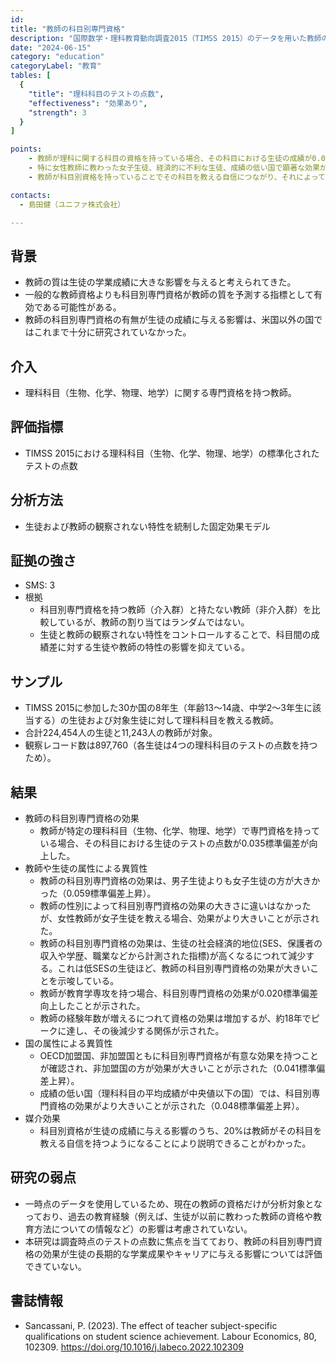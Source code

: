 ```yaml
---
id: 
title: "教師の科目別専門資格"
description: "国際数学・理科教育動向調査2015（TIMSS 2015）のデータを用いた教師の科目別専門資格が生徒の理科の成績に与える影響"
date: "2024-06-15"
category: "education"
categoryLabel: "教育"
tables: [
  {
    "title": "理科科目のテストの点数",
    "effectiveness": "効果あり",
    "strength": 3
  }
]

points:
    - 教師が理科に関する科目の資格を持っている場合、その科目における生徒の成績が0.035標準偏差向上した。
    - 特に女性教師に教わった女子生徒、経済的に不利な生徒、成績の低い国で顕著な効果が見られる。
    - 教師が科目別資格を持っていることでその科目を教える自信につながり、それによって生徒の成績を向上させていることが考えられる。

contacts:
  - 島田健（ユニファ株式会社）

---
```


## 背景 
- 教師の質は生徒の学業成績に大きな影響を与えると考えられてきた。
- 一般的な教師資格よりも科目別専門資格が教師の質を予測する指標として有効である可能性がある。
- 教師の科目別専門資格の有無が生徒の成績に与える影響は、米国以外の国ではこれまで十分に研究されていなかった。

## 介入
- 理科科目（生物、化学、物理、地学）に関する専門資格を持つ教師。

## 評価指標
- TIMSS 2015における理科科目（生物、化学、物理、地学）の標準化されたテストの点数

## 分析方法
- 生徒および教師の観察されない特性を統制した固定効果モデル

## 証拠の強さ
- SMS: 3
- 根拠 
    - 科目別専門資格を持つ教師（介入群）と持たない教師（非介入群）を比較しているが、教師の割り当てはランダムではない。
    - 生徒と教師の観察されない特性をコントロールすることで、科目間の成績差に対する生徒や教師の特性の影響を抑えている。

## サンプル
- TIMSS 2015に参加した30か国の8年生（年齢13〜14歳、中学2〜3年生に該当する）の生徒および対象生徒に対して理科科目を教える教師。
- 合計224,454人の生徒と11,243人の教師が対象。
- 観察レコード数は897,760（各生徒は4つの理科科目のテストの点数を持つため）。

## 結果
- 教師の科目別専門資格の効果
    - 教師が特定の理科科目（生物、化学、物理、地学）で専門資格を持っている場合、その科目における生徒のテストの点数が0.035標準偏差が向上した。
- 教師や生徒の属性による異質性
    - 教師の科目別専門資格の効果は、男子生徒よりも女子生徒の方が大きかった（0.059標準偏差上昇）。
    - 教師の性別によって科目別専門資格の効果の大きさに違いはなかったが、女性教師が女子生徒を教える場合、効果がより大きいことが示された。
    - 教師の科目別専門資格の効果は、生徒の社会経済的地位(SES、保護者の収入や学歴、職業などから計測された指標)が高くなるにつれて減少する。これは低SESの生徒ほど、教師の科目別専門資格の効果が大きいことを示唆している。
    - 教師が教育学専攻を持つ場合、科目別専門資格の効果が0.020標準偏差向上したことが示された。
    - 教師の経験年数が増えるにつれて資格の効果は増加するが、約18年でピークに達し、その後減少する関係が示された。
- 国の属性による異質性
    - OECD加盟国、非加盟国ともに科目別専門資格が有意な効果を持つことが確認され、非加盟国の方が効果が大きいことが示された（0.041標準偏差上昇）。
    - 成績の低い国（理科科目の平均成績が中央値以下の国）では、科目別専門資格の効果がより大きいことが示された（0.048標準偏差上昇）。
- 媒介効果
    - 科目別資格が生徒の成績に与える影響のうち、20%は教師がその科目を教える自信を持つようになることにより説明できることがわかった。

## 研究の弱点
- 一時点のデータを使用しているため、現在の教師の資格だけが分析対象となっており、過去の教育経験（例えば、生徒が以前に教わった教師の資格や教育方法についての情報など）の影響は考慮されていない。
- 本研究は調査時点のテストの点数に焦点を当てており、教師の科目別専門資格の効果が生徒の長期的な学業成果やキャリアに与える影響については評価できていない。

## 書誌情報
- Sancassani, P. (2023). The effect of teacher subject-specific qualifications on student science achievement. Labour Economics, 80, 102309. https://doi.org/10.1016/j.labeco.2022.102309
